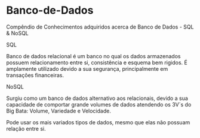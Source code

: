 # Banco-de-Dados
Compêndio de Conhecimentos adquiridos acerca de Banco de Dados - SQL &amp; NoSQL


SQL

Banco de dados relacional é um banco no qual os dados armazenados possuem relacionamento entre si, consistência e esquema bem rigidos.
É amplamente utilizado devido a sua segurança, principalmente em transações financeiras.

NoSQL

Surgiu como um banco de dados alternativo aos relacionais, devido a sua capacidade de comportar grande volumes de dados atendendo os 3V´s do Big Bata: Volume, Variedade e Velocidade.

Pode usar os mais variados tipos de dados, mesmo que elas não possuam relação entre si.






